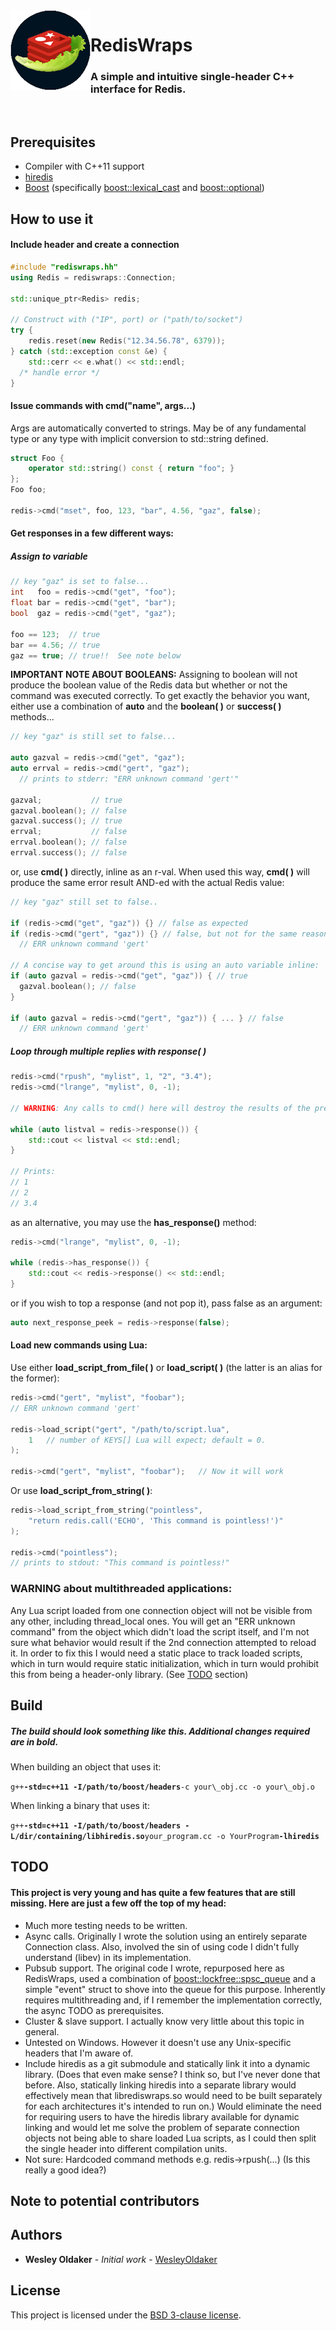 <img align="left" src="logo.png" />

# RedisWraps
### A simple and intuitive single-header C++ interface for Redis.
<br/>

## Prerequisites
- Compiler with C++11 support
- [hiredis](https://github.com/redis/hiredis)
- [Boost](http://www.boost.org/) (specifically [boost::lexical\_cast](http://www.boost.org/doc/libs/release/libs/lexical_cast/) and [boost::optional](http://www.boost.org/doc/libs/release/lib/optional/))

## How to use it
#### Include header and create a connection

```C++
#include "rediswraps.hh"
using Redis = rediswraps::Connection;

std::unique_ptr<Redis> redis;

// Construct with ("IP", port) or ("path/to/socket")
try {
	redis.reset(new Redis("12.34.56.78", 6379));
} catch (std::exception const &e) {
	std::cerr << e.what() << std::endl;
  /* handle error */
}
```

#### Issue commands with cmd("name", args...)

Args are automatically converted to strings.
May be of any fundamental type or any type with implicit conversion to std::string defined.

```C++
struct Foo {
	operator std::string() const { return "foo"; }
};
Foo foo;

redis->cmd("mset", foo, 123, "bar", 4.56, "gaz", false);
```

#### Get responses in a few different ways:
##### Assign to variable

```C++
// key "gaz" is set to false...
int   foo = redis->cmd("get", "foo");
float bar = redis->cmd("get", "bar");
bool  gaz = redis->cmd("get", "gaz");

foo == 123;  // true
bar == 4.56; // true
gaz == true; // true!!  See note below
```

**IMPORTANT NOTE ABOUT BOOLEANS:** Assigning to boolean will not produce the boolean value of the Redis data but whether or not the command was executed correctly.
To get exactly the behavior you want, either use a combination of **auto** and the **boolean( )** or **success( )** methods...

```C++
// key "gaz" is still set to false...

auto gazval = redis->cmd("get", "gaz");
auto errval = redis->cmd("gert", "gaz");
  // prints to stderr: "ERR unknown command 'gert'"

gazval;           // true
gazval.boolean(); // false
gazval.success(); // true
errval;           // false
errval.boolean(); // false
errval.success(); // false
```

or, use **cmd( )** directly, inline as an r-val.
When used this way, **cmd( )** will produce the same error result AND-ed with the actual Redis value:

```C++
// key "gaz" still set to false..

if (redis->cmd("get", "gaz")) {} // false as expected
if (redis->cmd("gert", "gaz")) {} // false, but not for the same reason...
  // ERR unknown command 'gert'

// A concise way to get around this is using an auto variable inline:
if (auto gazval = redis->cmd("get", "gaz")) { // true
  gazval.boolean(); // false
}

if (auto gazval = redis->cmd("gert", "gaz")) { ... } // false
  // ERR unknown command 'gert'
```

##### Loop through multiple replies with response( )

```C++
redis->cmd("rpush", "mylist", 1, "2", "3.4");
redis->cmd("lrange", "mylist", 0, -1);

// WARNING: Any calls to cmd() here will destroy the results of the previous lrange call!

while (auto listval = redis->response()) {
	std::cout << listval << std::endl;
}

// Prints:
// 1
// 2
// 3.4
```

as an alternative, you may use the **has\_response()** method:

```C++
redis->cmd("lrange", "mylist", 0, -1);

while (redis->has_response()) {
	std::cout << redis->response() << std::endl;
}
```

or if you wish to top a response (and not pop it), pass false as an argument:

```C++
auto next_response_peek = redis->response(false);
```

#### Load new commands using Lua:

Use either **load\_script\_from\_file( )** or **load\_script( )** (the latter is an alias for the former):

```C++
redis->cmd("gert", "mylist", "foobar");
// ERR unknown command 'gert'

redis->load_script("gert", "/path/to/script.lua",
	1   // number of KEYS[] Lua will expect; default = 0.
);

redis->cmd("gert", "mylist", "foobar");   // Now it will work
```

Or use **load\_script\_from\_string( )**:

```C++
redis->load_script_from_string("pointless", 
	"return redis.call('ECHO', 'This command is pointless!')"
);

redis->cmd("pointless");
// prints to stdout: "This command is pointless!"
```

### WARNING about multithreaded applications:
Any Lua script loaded from one connection object will not be visible from any other, including thread\_local ones.
You will get an "ERR unknown command" from the object which didn't load the script itself, and I'm not sure what behavior would result if the 2nd connection attempted to reload it.
In order to fix this I would need a static place to track loaded scripts, which in turn would require static initialization, which in 
turn would prohibit this from being a header-only library.  (See [TODO](#TODO) section)

## Build

##### The build should look something like this.  Additional changes required are in bold.
When building an object that uses it:

`g++`**`-std=c++11 -I/path/to/boost/headers`**`-c your\_obj.cc -o your\_obj.o`

When linking a binary that uses it:

`g++`**`-std=c++11 -I/path/to/boost/headers -L/dir/containing/libhiredis.so`**`your_program.cc -o YourProgram`**`-lhiredis`**

## TODO

#### This project is very young and has quite a few features that are still missing.  Here are just a few off the top of my head:

- Much more testing needs to be written.
- Async calls.  Originally I wrote the solution using an entirely separate Connection class.  Also, involved the sin of using code I didn't fully understand (libev) in its implementation.
- Pubsub support.  The original code I wrote, repurposed here as RedisWraps, used a combination of [boost::lockfree::spsc\_queue](http://www.boost.org/doc/libs/release/doc/html/boost/lockfree/spsc_queue.html) and a simple "event" struct to shove into the queue for this purpose.  Inherently requires multithreading and, if I remember the implementation correctly, the async TODO as prerequisites.
- Cluster & slave support.  I actually know very little about this topic in general.
- Untested on Windows.  However it doesn't use any Unix-specific headers that I'm aware of.
- Include hiredis as a git submodule and statically link it into a dynamic library.  (Does that even make sense?  I think so, but I've never done that before.  Also, statically linking hiredis into a separate library would effectively mean that librediswraps.so would need to be built separately for each architectures it's intended to run on.)  Would eliminate the need for requiring users to have the hiredis library available for dynamic linking and would let me solve the problem of separate connection objects not being able to share loaded Lua scripts, as I could then split the single header into different compilation units.
- Not sure: Hardcoded command methods e.g. redis->rpush(...) (Is this really a good idea?)

## Note to potential contributors

## Authors

* **Wesley Oldaker** - *Initial work* - [WesleyOldaker](https://github.com/woldaker)

## License

This project is licensed under the [BSD 3-clause license](LICENSE).
